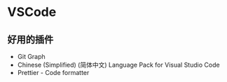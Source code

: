 # VSCode

## 好用的插件

- Git Graph
- Chinese (Simplified) (简体中文) Language Pack for Visual Studio Code
- Prettier - Code formatter
